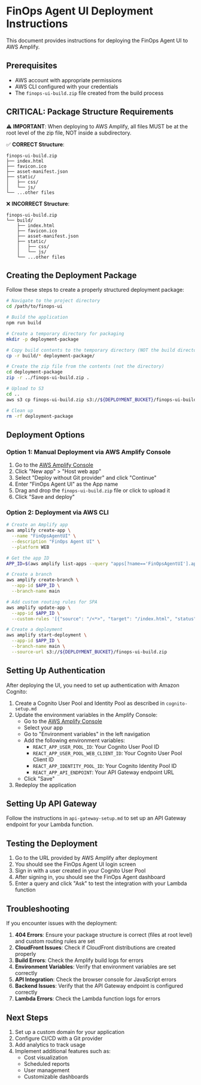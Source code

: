 # FinOps Agent UI Deployment Instructions

This document provides instructions for deploying the FinOps Agent UI to AWS Amplify.

## Prerequisites

- AWS account with appropriate permissions
- AWS CLI configured with your credentials
- The `finops-ui-build.zip` file created from the build process

## CRITICAL: Package Structure Requirements

⚠️ **IMPORTANT**: When deploying to AWS Amplify, all files MUST be at the root level of the zip file, NOT inside a subdirectory.

✅ **CORRECT Structure**:
```
finops-ui-build.zip
├── index.html
├── favicon.ico
├── asset-manifest.json
├── static/
│   ├── css/
│   └── js/
└── ...other files
```

❌ **INCORRECT Structure**:
```
finops-ui-build.zip
└── build/
    ├── index.html
    ├── favicon.ico
    ├── asset-manifest.json
    ├── static/
    │   ├── css/
    │   └── js/
    └── ...other files
```

## Creating the Deployment Package

Follow these steps to create a properly structured deployment package:

```bash
# Navigate to the project directory
cd /path/to/finops-ui

# Build the application
npm run build

# Create a temporary directory for packaging
mkdir -p deployment-package

# Copy build contents to the temporary directory (NOT the build directory itself)
cp -r build/* deployment-package/

# Create the zip file from the contents (not the directory)
cd deployment-package
zip -r ../finops-ui-build.zip .

# Upload to S3
cd ..
aws s3 cp finops-ui-build.zip s3://${DEPLOYMENT_BUCKET}/finops-ui-build.zip

# Clean up
rm -rf deployment-package
```

## Deployment Options

### Option 1: Manual Deployment via AWS Amplify Console

1. Go to the [AWS Amplify Console](https://console.aws.amazon.com/amplify/home)
2. Click "New app" > "Host web app"
3. Select "Deploy without Git provider" and click "Continue"
4. Enter "FinOps Agent UI" as the App name
5. Drag and drop the `finops-ui-build.zip` file or click to upload it
6. Click "Save and deploy"

### Option 2: Deployment via AWS CLI

```bash
# Create an Amplify app
aws amplify create-app \
  --name "FinOpsAgentUI" \
  --description "FinOps Agent UI" \
  --platform WEB

# Get the app ID
APP_ID=$(aws amplify list-apps --query "apps[?name=='FinOpsAgentUI'].appId" --output text)

# Create a branch
aws amplify create-branch \
  --app-id $APP_ID \
  --branch-name main

# Add custom routing rules for SPA
aws amplify update-app \
  --app-id $APP_ID \
  --custom-rules '[{"source": "/<*>", "target": "/index.html", "status": "404-200"}]'

# Create a deployment
aws amplify start-deployment \
  --app-id $APP_ID \
  --branch-name main \
  --source-url s3://${DEPLOYMENT_BUCKET}/finops-ui-build.zip
```

## Setting Up Authentication

After deploying the UI, you need to set up authentication with Amazon Cognito:

1. Create a Cognito User Pool and Identity Pool as described in `cognito-setup.md`
2. Update the environment variables in the Amplify Console:
   - Go to the [AWS Amplify Console](https://console.aws.amazon.com/amplify/home)
   - Select your app
   - Go to "Environment variables" in the left navigation
   - Add the following environment variables:
     - `REACT_APP_USER_POOL_ID`: Your Cognito User Pool ID
     - `REACT_APP_USER_POOL_WEB_CLIENT_ID`: Your Cognito User Pool Client ID
     - `REACT_APP_IDENTITY_POOL_ID`: Your Cognito Identity Pool ID
     - `REACT_APP_API_ENDPOINT`: Your API Gateway endpoint URL
   - Click "Save"
3. Redeploy the application

## Setting Up API Gateway

Follow the instructions in `api-gateway-setup.md` to set up an API Gateway endpoint for your Lambda function.

## Testing the Deployment

1. Go to the URL provided by AWS Amplify after deployment
2. You should see the FinOps Agent UI login screen
3. Sign in with a user created in your Cognito User Pool
4. After signing in, you should see the FinOps Agent dashboard
5. Enter a query and click "Ask" to test the integration with your Lambda function

## Troubleshooting

If you encounter issues with the deployment:

1. **404 Errors**: Ensure your package structure is correct (files at root level) and custom routing rules are set
2. **CloudFront Issues**: Check if CloudFront distributions are created properly
3. **Build Errors**: Check the Amplify build logs for errors
4. **Environment Variables**: Verify that environment variables are set correctly
5. **API Integration**: Check the browser console for JavaScript errors
6. **Backend Issues**: Verify that the API Gateway endpoint is configured correctly
7. **Lambda Errors**: Check the Lambda function logs for errors

## Next Steps

1. Set up a custom domain for your application
2. Configure CI/CD with a Git provider
3. Add analytics to track usage
4. Implement additional features such as:
   - Cost visualization
   - Scheduled reports
   - User management
   - Customizable dashboards
